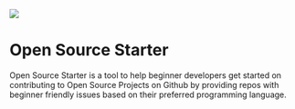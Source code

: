 ![](./public/opensourcestarterlogo.jpg)
# Open Source Starter
Open Source Starter is a tool to help beginner developers get started on contributing to Open Source Projects on Github by providing repos with beginner friendly issues based on their preferred programming language.
